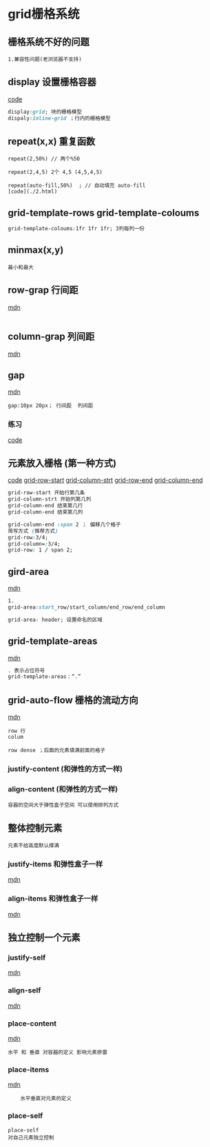 # grid栅格系统
## 栅格系统不好的问题
```
1.兼容性问题(老浏览器不支持)

```
## display 设置栅格容器
[code](./1.html)
```css
display:grid; 块的栅格模型
dispaly:inline-grid ；行内的栅格模型
```
 
## repeat(x,x) 重复函数
```
repeat(2,50%) // 两个%50

repeat(2,4,5) 2个 4,5 (4,5,4,5) 

repeat(auto-fill,50%)  ; // 自动填充 auto-fill
[code](./2.html)
```
## grid-template-rows grid-template-coloums
```css
grid-template-coloums:1fr 1fr 1fr; 3列每列一份
```

## minmax(x,y)
```
最小和最大
```

## row-grap 行间距
[mdn](https://developer.mozilla.org/zh-CN/docs/Web/CSS/row-gap)
```

```
## column-grap 列间距
[mdn](https://developer.mozilla.org/zh-CN/docs/Web/CSS/column-gap)
## gap
[mdn](https://developer.mozilla.org/zh-CN/docs/Web/CSS/gap)
```
gap:10px 20px； 行间距  列间距 

```
### 练习
[code](./3.html)


## 元素放入栅格 (第一种方式)
[code](./4.html)
[grid-row-start](https://developer.mozilla.org/en-US/docs/Web/CSS/grid-row-start)
[grid-column-strt](https://developer.mozilla.org/en-US/docs/Web/CSS/grid-column-start)
[grid-row-end](https://developer.mozilla.org/en-US/docs/Web/CSS/grid-row-end)
[grid-column-end](https://developer.mozilla.org/en-US/docs/Web/CSS/grid-column-end)
```css
grid-row-start 开始行第几条
grid-column-strt 开始列第几列
grid-column-end 结束第几行
grid-column-end 结束第几列

grid-column-end :span 2 ； 偏移几个格子
简写方式 (推荐方式)
grid-row:3/4;
grid-column=:3/4;
grid-row: 1 / span 2;

```

## gird-area
[mdn](https://developer.mozilla.org/zh-CN/docs/Web/CSS/grid-area)
```css
1.
grid-area:start_row/start_column/end_row/end_column

grid-area: header; 设置命名的区域

```

##  grid-template-areas
[mdn](https://developer.mozilla.org/zh-CN/docs/Web/CSS/grid-template-areas)
```css
. 表示占位符号
grid-template-areas：“.”
```

## grid-auto-flow  栅格的流动方向
[mdn](https://developer.mozilla.org/zh-CN/docs/Web/CSS/grid-auto-flow)
```
row 行 
colum 

row dense ；后面的元素填满前面的格子

```

### justify-content (和弹性的方式一样)
### align-content (和弹性的方式一样)
```
容器的空间大于弹性盒子空间 可以使用排列方式
```
## 整体控制元素
```
元素不给高度默认撑满
```

### justify-items 和弹性盒子一样
[mdn](https://developer.mozilla.org/zh-CN/docs/Web/CSS/justify-items)
### align-items 和弹性盒子一样
[mdn](https://developer.mozilla.org/zh-CN/docs/Web/CSS/align-items)


## 独立控制一个元素
### justify-self
[mdn](https://developer.mozilla.org/zh-CN/docs/Web/CSS/justify-self)
### align-self
[mdn](https://developer.mozilla.org/zh-CN/docs/Web/CSS/align-self)


### place-content
[mdn](https://developer.mozilla.org/zh-CN/docs/Web/CSS/place-content)
```
水平 和 垂直 对容器的定义 影响元素排雷 
```

### place-items
[mdn](https://developer.mozilla.org/zh-CN/docs/Web/CSS/place-items)
```
    水平垂直对元素的定义
```
###  place-self

```
place-self
对自己元素独立控制 
```